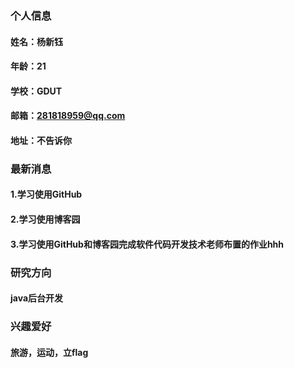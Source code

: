 ### 个人信息
#### 姓名：杨新钰
#### 年龄：21
#### 学校：GDUT
#### 邮箱：281818959@qq.com
#### 地址：不告诉你

### 最新消息
#### 1.学习使用GitHub
#### 2.学习使用博客园
#### 3.学习使用GitHub和博客园完成软件代码开发技术老师布置的作业hhh

### 研究方向
#### java后台开发

### 兴趣爱好
#### 旅游，运动，立flag

